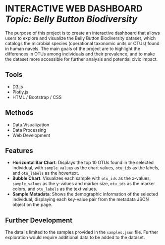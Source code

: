 <h1 align="left"> INTERACTIVE WEB DASHBOARD<br><i>Topic: Belly Button Biodiversity</i> </h1> 

The purpose of this project is to create an interactive dashboard that allows users to explore and visualize the Belly Button Biodiversity dataset, which catalogs the microbial species (operational taxonomic units or OTUs) found in human navels. The main goals of the project are to highlight the differences in OTUs among individuals and their prevalence, and to make the dataset more accessible for further analysis and potential civic impact.

## Tools
* D3.js
* Plotly.js
* HTML / Bootstrap / CSS

## Methods
* Data Visualization
* Data Processing
* Web Development

## Features
- **Horizontal Bar Chart**: Displays the top 10 OTUs found in the selected individual, with `sample_values` as the chart values, `otu_ids` as the labels, and `otu_labels` as the hovertext.
- **Bubble Chart**: Visualizes each sample with `otu_ids` as the x-values, `sample_values` as the y-values and marker size, `otu_ids` as the marker colors, and `otu_labels` as the text values.
- **Sample Metadata**: Shows the demographic information of the selected individual, displaying each key-value pair from the metadata JSON object on the page.

## Further Development
The data is limited to the samples provided in the `samples.json` file. Further exploration would require additional data to be added to the dataset.
